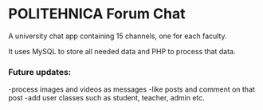 # POLITEHNICA Forum Chat

A university chat app containing 15 channels, one for each faculty.

It uses MySQL to store all needed data and PHP to process that data.

### Future updates:
-process images and videos as messages
-like posts and comment on that post
-add user classes such as student, teacher, admin etc.
